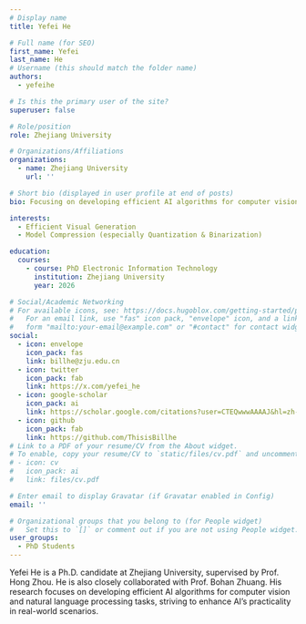 ```yaml
---
# Display name
title: Yefei He

# Full name (for SEO)
first_name: Yefei
last_name: He
# Username (this should match the folder name)
authors:
  - yefeihe

# Is this the primary user of the site?
superuser: false

# Role/position
role: Zhejiang University

# Organizations/Affiliations
organizations:
  - name: Zhejiang University
    url: ''

# Short bio (displayed in user profile at end of posts)
bio: Focusing on developing efficient AI algorithms for computer vision and natural language processing tasks.

interests:
  - Efficient Visual Generation
  - Model Compression (especially Quantization & Binarization)

education:
  courses:
    - course: PhD Electronic Information Technology
      institution: Zhejiang University
      year: 2026

# Social/Academic Networking
# For available icons, see: https://docs.hugoblox.com/getting-started/page-builder/#icons
#   For an email link, use "fas" icon pack, "envelope" icon, and a link in the
#   form "mailto:your-email@example.com" or "#contact" for contact widget.
social:
  - icon: envelope
    icon_pack: fas
    link: billhe@zju.edu.cn
  - icon: twitter
    icon_pack: fab
    link: https://x.com/yefei_he
  - icon: google-scholar
    icon_pack: ai
    link: https://scholar.google.com/citations?user=CTEQwwwAAAAJ&hl=zh-CN
  - icon: github
    icon_pack: fab
    link: https://github.com/ThisisBillhe
# Link to a PDF of your resume/CV from the About widget.
# To enable, copy your resume/CV to `static/files/cv.pdf` and uncomment the lines below.
# - icon: cv
#   icon_pack: ai
#   link: files/cv.pdf

# Enter email to display Gravatar (if Gravatar enabled in Config)
email: ''

# Organizational groups that you belong to (for People widget)
#   Set this to `[]` or comment out if you are not using People widget.
user_groups:
  - PhD Students
---
```


Yefei He is a Ph.D. candidate at Zhejiang University, supervised by Prof. Hong Zhou. He is also closely collaborated with Prof. Bohan Zhuang. His research focuses on developing efficient AI algorithms for computer vision and natural language processing tasks, striving to enhance AI’s practicality in real-world scenarios.